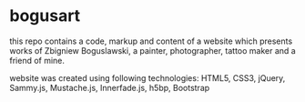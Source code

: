 bogusart
========

this repo contains a code, markup and content of a website which presents works of Zbigniew Boguslawski, a painter, photographer, tattoo maker and a friend of mine.

website was created using following technologies:
HTML5, CSS3, jQuery, Sammy.js, Mustache.js, Innerfade.js, h5bp, Bootstrap

